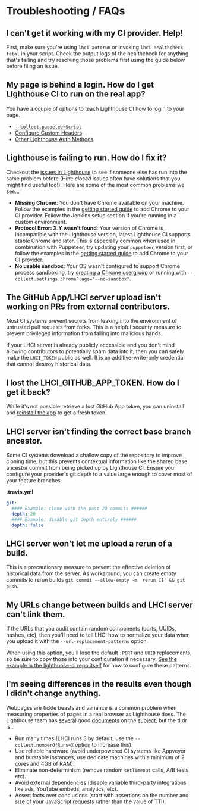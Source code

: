 # Troubleshooting / FAQs

## I can't get it working with my CI provider. Help!

First, make sure you're using `lhci autorun` or invoking `lhci healthcheck --fatal` in your script. Check the output logs of the healthcheck for anything that's failing and try resolving those problems first using the guide below before filing an issue.

## My page is behind a login. How do I get Lighthouse CI to run on the real app?

You have a couple of options to teach Lighthouse CI how to login to your page.

- [`--collect.puppeteerScript`](./configuration.md#puppeteerscript)
- [Configure Custom Headers](./configuration.md#page-behind-authentication)
- [Other Lighthouse Auth Methods](https://github.com/GoogleChrome/lighthouse/blob/v5.6.0/docs/authenticated-pages.md)

## Lighthouse is failing to run. How do I fix it?

Checkout the [issues in Lighthouse](https://github.com/GoogleChrome/lighthouse/issues) to see if someone else has run into the same problem before (Hint: _closed_ issues often have solutions that you might find useful too!). Here are some of the most common problems we see...

- **Missing Chrome**: You don't have Chrome available on your machine. Follow the examples in the [getting started guide](./getting-started.md#collect-lighthouse-results) to add Chrome to your CI provider. Follow the Jenkins setup section if you're running in a custom environment.
- **Protocol Error: X.Y wasn't found**: Your version of Chrome is incompatible with the Lighthouse version, latest Lighthouse CI supports stable Chrome and later. This is especially common when used in combination with Puppeteer, try updating your `puppeteer` version first, or follow the examples in the [getting started guide](./getting-started.md#collect-lighthouse-results) to add Chrome to your CI provider.
- **No usable sandbox**: Your OS wasn't configured to support Chrome process sandboxing, try [creating a Chrome usergroup](https://github.com/GoogleChromeLabs/lighthousebot/blob/a4bfc0857741c1cd6bde9ded967971fd27254ed6/builder/Dockerfile#L35-L40) or running with `--collect.settings.chromeFlags="--no-sandbox"`.

## The GitHub App/LHCI server upload isn't working on PRs from external contributors.

Most CI systems prevent secrets from leaking into the environment of untrusted pull requests from forks. This is a helpful security measure to prevent privileged information from falling into malicious hands.

If your LHCI server is already publicly accessible and you don't mind allowing contributors to potentially spam data into it, then you can safely make the `LHCI_TOKEN` public as well. It is an additive-write-only credential that cannot destroy historical data.

## I lost the LHCI_GITHUB_APP_TOKEN. How do I get it back?

While it's not possible retrieve a lost GitHub App token, you can uninstall and [reinstall the app](https://github.com/apps/lighthouse-ci) to get a fresh token.

## LHCI server isn't finding the correct base branch ancestor.

Some CI systems download a shallow copy of the repository to improve cloning time, but this prevents contextual information like the shared base ancestor commit from being picked up by Lighthouse CI. Ensure you configure your provider's git depth to a value large enough to cover most of your feature branches.

**.travis.yml**

```yaml
git:
  #### Example: clone with the past 20 commits ######
  depth: 20
  #### Example: disable git depth entirely ######
  depth: false
```

## LHCI server won't let me upload a rerun of a build.

This is a precautionary measure to prevent the effective deletion of historical data from the server. As workaround, you can create empty commits to rerun builds `git commit --allow-empty -m 'rerun CI' && git push`.

## My URLs change between builds and LHCI server can't link them.

If the URLs that you audit contain random components (ports, UUIDs, hashes, etc), then you'll need to tell LHCI how to normalize your data when you upload it with the `--url-replacement-patterns` option.

When using this option, you'll lose the default `:PORT` and `UUID` replacements, so be sure to copy those into your configuration if necessary. [See the example in the lighthuose-ci repo itself](https://github.com/GoogleChrome/lighthouse-ci/blob/5485be50406f7b600b679bd447b493b6544b2682/lighthouserc.json#L32-L36) for how to configure these patterns.

## I'm seeing differences in the results even though I didn't change anything.

Webpages are fickle beasts and variance is a common problem when measuring properties of pages in a real browser as Lighthouse does. The Lighthouse team has [several](https://github.com/GoogleChrome/lighthouse/blob/v5.0.0/docs/variability.md) good [documents](https://docs.google.com/document/d/1AujmeKvBhzr-d8IsB7zPeS-vOtxCdw2GnspKpxJ7d_I/edit) on the [subject](https://docs.google.com/document/d/1BqtL-nG53rxWOI5RO0pItSRPowZVnYJ_gBEQCJ5EeUE/edit?usp=sharing), but the tl;dr is...

- Run many times (LHCI runs 3 by default, use the `--collect.numberOfRuns=X` option to increase this).
- Use reliable hardware (avoid underpowered CI systems like Appveyor and burstable instances, use dedicate machines with a minimum of 2 cores and 4GB of RAM).
- Eliminate non-determinism (remove random `setTimeout` calls, A/B tests, etc).
- Avoid external dependencies (disable variable third-party integrations like ads, YouTube embeds, analytics, etc).
- Assert facts over conclusions (start with assertions on the number and size of your JavaScript requests rather than the value of TTI).
